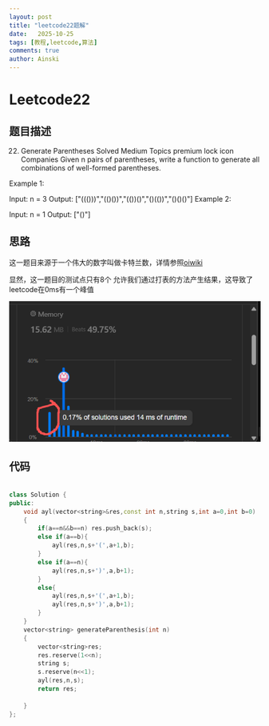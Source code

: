 ```yaml
---
layout: post
title: "leetcode22题解"
date:   2025-10-25
tags: [教程,leetcode,算法]
comments: true
author: Ainski
---
```


# Leetcode22

## 题目描述
22. Generate Parentheses
Solved
Medium
Topics
premium lock icon
Companies
Given n pairs of parentheses, write a function to generate all combinations of well-formed parentheses.

 

Example 1:

Input: n = 3
Output: ["((()))","(()())","(())()","()(())","()()()"]
Example 2:

Input: n = 1
Output: ["()"]

## 思路

这一题目来源于一个伟大的数字叫做卡特兰数，详情参照[oiwiki](https://oi-wiki.org/math/combinatorics/catalan/)

显然，这一题目的测试点只有8个 允许我们通过打表的方法产生结果，这导致了leetcode在0ms有一个峰值

![](../images/2025-10-25-image.png)

## 代码

```c++

class Solution {
public:
    void ayl(vector<string>&res,const int n,string s,int a=0,int b=0)
    {
        if(a==n&&b==n) res.push_back(s);
        else if(a==b){
            ayl(res,n,s+'(',a+1,b);
        }
        else if(a==n){
            ayl(res,n,s+')',a,b+1);
        }
        else{
            ayl(res,n,s+'(',a+1,b);
            ayl(res,n,s+')',a,b+1);
        }
    }
    vector<string> generateParenthesis(int n) 
    {
        vector<string>res;
        res.reserve(1<<n);
        string s;
        s.reserve(n<<1);
        ayl(res,n,s);
        return res;

    }
};
```